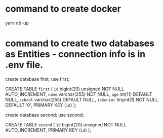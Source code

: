 
# command to create docker
yarn db-up


# command to create two databases as Entities - connection info is in .env file.


create database first;
use first;

CREATE TABLE `first` (
  `id` bigint(20) unsigned NOT NULL AUTO_INCREMENT,
  `name` varchar(255) NOT NULL,
  `age` int(11) DEFAULT NULL,
  `school` varchar(255) DEFAULT NULL,
  `isSenior` tinyint(1) NOT NULL DEFAULT '0',
  PRIMARY KEY (`id`)
);

create database second;
use second;

CREATE TABLE `second` (
  `id` bigint(20) unsigned NOT NULL AUTO_INCREMENT,
  PRIMARY KEY (`id`)
);